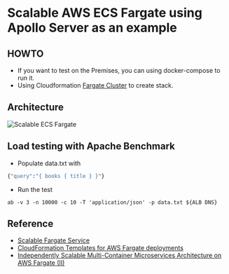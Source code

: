 # Scalable AWS ECS Fargate using Apollo Server as an example

## HOWTO
- If you want to test on the Premises, you can using docker-compose to run it.
- Using Cloudformation [Fargate Cluster](fargate-cluster.yaml) to create stack.

## Architecture
![Scalable ECS Fargate](images/scalable-ecs-fargate.png)

## Load testing with Apache Benchmark
- Populate data.txt with 
```graphql
{"query":"{ books { title } }"}
```
- Run the test
```shell script
ab -v 3 -n 10000 -c 10 -T 'application/json' -p data.txt ${ALB DNS}
```

## Reference
- [Scalable Fargate Service](https://templates.cloudonaut.io/en/stable/fargate/)
- [CloudFormation Templates for AWS Fargate deployments](https://github.com/nathanpeck/aws-cloudformation-fargate)
- [Independently Scalable Multi-Container Microservices Architecture on AWS Fargate (II)](https://hackernoon.com/microservices-on-fargate-part2-f29c6d4d708f)
